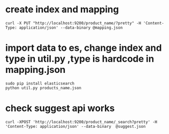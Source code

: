 # create index and mapping

	curl -X PUT "http://localhost:9200/product_name/?pretty" -H 'Content-Type: application/json' --data-binary @mapping.json

# import data to es, change index and type in util.py ,type is hardcode in mapping.json

	sudo pip install elasticsearch
	python util.py products_name.json

# check suggest api works

	curl -XPOST 'http://localhost:9200/product_name/_search?pretty' -H 'Content-Type: application/json' --data-binary  @suggest.json






